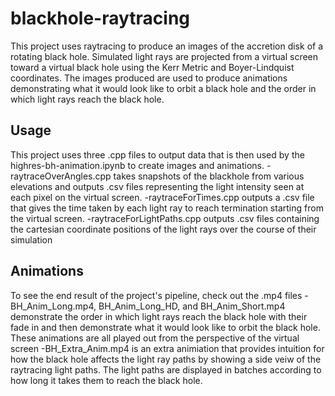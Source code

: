 # blackhole-raytracing 

This project uses raytracing to produce an images of the accretion disk of a rotating black hole. Simulated light rays are projected from a virtual screen toward a virtual black hole using the Kerr Metric and Boyer-Lindquist coordinates. The images produced are used to produce animations demonstrating what it would look like to orbit a black hole and the order in which light rays reach the black hole.

## Usage

This project uses three .cpp files to output data that is then used by the highres-bh-animation.ipynb to create images and animations. 
-raytraceOverAngles.cpp takes snapshots of the blackhole from various elevations and outputs .csv files representing the light intensity seen at each pixel on the virtual screen.
-raytraceForTimes.cpp outputs a .csv file that gives the time taken by each light ray to reach termination starting from the virtual screen.
-raytraceForLightPaths.cpp outputs .csv files containing the cartesian coordinate positions of the light rays over the course of their simulation

## Animations

To see the end result of the project's pipeline, check out the .mp4 files
-BH_Anim_Long.mp4, BH_Anim_Long_HD, and BH_Anim_Short.mp4 demonstrate the order in which light rays reach the black hole with their fade in and then demonstrate what it would look like to orbit the black hole. These animations are all played out from the perspective of the virtual screen
-BH_Extra_Anim.mp4 is an extra animiation that provides intuition for how the black hole affects the light ray paths by showing a side veiw of the raytracing light paths. The light paths are displayed in batches according to how long it takes them to reach the black hole.
